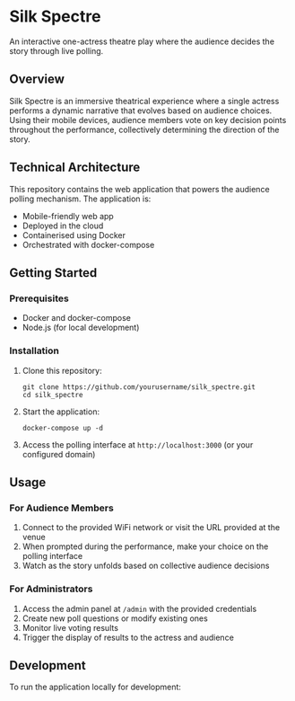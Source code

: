 # Silk Spectre

An interactive one-actress theatre play where the audience decides the story through live polling.

## Overview

Silk Spectre is an immersive theatrical experience where a single actress performs a dynamic narrative that evolves based on audience choices. Using their mobile devices, audience members vote on key decision points throughout the performance, collectively determining the direction of the story.

## Technical Architecture

This repository contains the web application that powers the audience polling mechanism. The application is:

- Mobile-friendly web app
- Deployed in the cloud
- Containerised using Docker
- Orchestrated with docker-compose

## Getting Started

### Prerequisites

- Docker and docker-compose
- Node.js (for local development)

### Installation

1. Clone this repository:
   ```
   git clone https://github.com/yourusername/silk_spectre.git
   cd silk_spectre
   ```

2. Start the application:
   ```
   docker-compose up -d
   ```

3. Access the polling interface at `http://localhost:3000` (or your configured domain)

## Usage

### For Audience Members

1. Connect to the provided WiFi network or visit the URL provided at the venue
2. When prompted during the performance, make your choice on the polling interface
3. Watch as the story unfolds based on collective audience decisions

### For Administrators

1. Access the admin panel at `/admin` with the provided credentials
2. Create new poll questions or modify existing ones
3. Monitor live voting results
4. Trigger the display of results to the actress and audience

## Development

To run the application locally for development:
